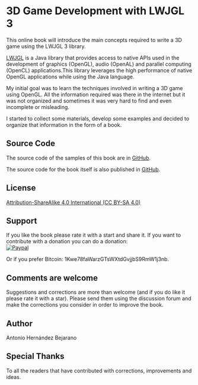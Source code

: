 # 3D Game Development with LWJGL 3

This online book will introduce the main concepts required to write a 3D game using the LWJGL 3 library.

[LWJGL](http://www.lwjgl.org/) is a Java library that provides access to native APIs used in the development of graphics \(OpenGL\), audio \(OpenAL\) and parallel computing \(OpenCL\) applications.This library leverages the high performance of native OpenGL applications while using the Java language.

My initial goal was to learn the techniques involved in writing a 3D game using OpenGL. All the information required was there in the internet but it was not organized and sometimes it was very hard to find and even incomplete or misleading.

I started to collect some materials, develop some examples and decided to organize that information in the form of a book.

## Source Code

The source code of the samples of this book are in [GitHub](https://github.com/lwjglgamedev/lwjglbook).

The source code for the book itself is also published in [GitHub](https://github.com/lwjglgamedev/lwjglbook-bookcontents).

## License

[Attribution-ShareAlike 4.0 International \(CC BY-SA 4.0\)](http://creativecommons.org/licenses/by-sa/4.0/)

## Support

If you like the book please rate it with a start and share it. If you want to contribute with a donation you can do a donation:  
[![Paypal](https://www.paypalobjects.com/en_US/i/btn/btn_donate_LG.gif)](https://www.paypal.com/cgi-bin/webscr?cmd=_s-xclick&hosted_button_id=5MH9AA9TPQQBN)

Or if you prefer Bitcoin: 1Kwe78faWarzGTsWXtdGvjjbS9RmW1j3nb.

## Comments are welcome

Suggestions and corrections are more than welcome \(and if you do like it please rate it with a star\). Please send them using the discussion forum and make the corrections you consider in order to improve the book.

## Author

Antonio Hernández Bejarano

## Special Thanks

To all the readers that have contributed with corrections, improvements and ideas.

